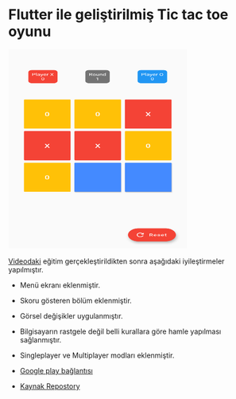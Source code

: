 # Flutter ile geliştirilmiş Tic tac toe oyunu
<img src="screenshots/device-2019-08-07-115126.png"  width="360" height="400">

[Videodaki](https://youtu.be/u1KD6Kz0PIQ) eğitim gerçekleştirildikten sonra aşağıdaki iyileştirmeler yapılmıştır.

* Menü ekranı eklenmiştir.
* Skoru gösteren bölüm eklenmiştir.
* Görsel değişikler uygulanmıştır.
* Bilgisayarın rastgele değil belli kurallara göre hamle yapılması sağlanmıştır.
* Singleplayer ve  Multiplayer modları eklenmiştir.

* [Google play bağlantısı](https://youtu.be/u1KD6Kz0PIQ)

* [Kaynak Repostory](https://github.com/iampawan/FlutterTicTacToe)
